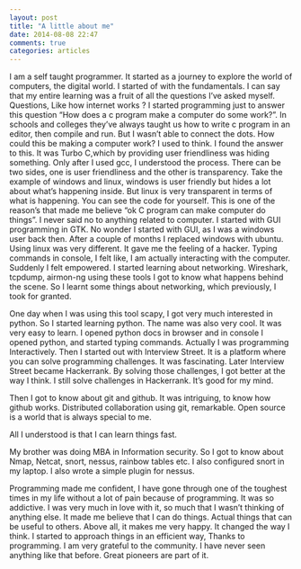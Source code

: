 ```yaml
---
layout: post
title: "A little about me"
date: 2014-08-08 22:47
comments: true
categories: articles
---
```


I am a self taught programmer. It started as a journey to explore the world of computers, the digital world. I started of with the fundamentals. I can say that my entire learning was a fruit of all the questions I’ve asked myself. Questions, Like how internet works ? I started programming just to answer this question “How does a c program make a computer do some work?”. In schools and colleges they’ve always taught us how to write c program in an editor, then compile and run. But I wasn’t able to connect the dots. How could this be making a computer work? I used to think. I found the answer to this. It was Turbo C,which by providing user friendliness was hiding something. Only after I used gcc, I understood the process. There can be two sides, one is user friendliness and the other is transparency. Take the example of windows and linux, windows is user friendly but hides a lot about what’s happening inside. But linux is very transparent in terms of what is happening. You can see the code for yourself. This is one of the reason’s that made me believe “ok C program can make computer do things”. I never said no to anything related to computer. I started with GUI programming in GTK. No wonder I started with GUI, as I was a windows user back then. After a couple of months I replaced windows with ubuntu. Using linux was very different. It gave me the feeling of a hacker. Typing commands in console, I felt like, I am actually interacting with the computer. Suddenly I felt empowered. I started learning about networking. Wireshark, tcpdump, airmon-ng using these tools I got to know what happens behind the scene. So I learnt some things about networking, which previously, I took for granted. 

One day when I was using this tool scapy, I got very much interested in python. So I started learning python. The name was also very cool. It was very easy to learn. I opened python docs in browser and in console I opened python, and started typing commands. Actually I was programming Interactively. Then I started out with Interview Street. It is a platform where you can solve programming challenges. It was fascinating. Later Interview Street became Hackerrank. By solving those challenges, I got better at the way I think. I still solve challenges in Hackerrank. It’s good for my mind. 

Then I got to know about git and github. It was intriguing, to know how github works. Distributed collaboration using git, remarkable. Open source is a world that is always special to me.

All I understood is that I can learn things fast.

My brother was doing MBA in Information security. So I got to know about Nmap, Netcat, snort, nessus, rainbow tables etc. I also configured snort in my laptop. I also wrote a simple plugin for nessus. 

Programming made me confident, I have gone through one of the toughest times in my life 
without a lot of pain because of programming. It was so addictive. I was very much in love with it, so much that I wasn’t thinking of anything else. It made me believe that I can do things. Actual things that can be useful to others. Above all, it makes me very happy. It changed the way I think. I started to approach things in an efficient way, Thanks to programming. I am very grateful to the community. I have never seen anything like that before. Great pioneers are part of it. 